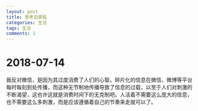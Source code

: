```yaml
---
layout: post
title: 思考记录贴
categories: 生活
tags: 生活
comments: 1
---
```






# 2018-07-14 

我反对微信，是因为其过度消费了人们的心智。碎片化的信息在微信、微博等平台每时每刻到处传播，而这种无节制地传播导致了信息的过载，以至于人们对刺激的不断渴望，这也许这就是消费时间下的无克制吧。人活着不需要这么庞大的信息，也不需要这么多刺激，而是应该遵循着自己的节奏来走就可以了。